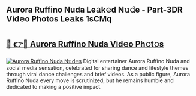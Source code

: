 ## Aurora Ruffino Nuda Le𝚊k𝚎d N𝚞𝚍e - Part-3DR Vid𝚎o Photos Le𝚊ks 1sCMq

# <h2><a href="http://fbdg06.evod.top/?m=Aurora+Ruffino+Nuda">🔗 👉🔴 Aurora Ruffino Nuda Vid𝚎o Ph𝚘t𝚘s</a></h2>

[![Aurora Ruffino Nuda N𝚞d𝚎s](https://i.imgur.com/8V9OHl7.gif)](http://fbdg06.evod.top/?m=Aurora+Ruffino+Nuda)
Digital entertainer Aurora Ruffino Nuda and social media sensation, celebrated for sharing dance and lifestyle themes through viral dance challenges and brief videos. As a public figure, Aurora Ruffino Nuda every move is scrutinized, but he remains humble and dedicated to making a positive impact. 
